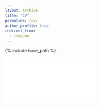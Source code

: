 ```yaml
---
layout: archive
title: "CV"
permalink: /cv/
author_profile: true
redirect_from:
  - /resume
---
```


{% include base_path %}

![](/images/Resume.pdf)
